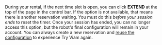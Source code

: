 During your rental, if the next time slot is open, you can click **EXTEND** at the top of the page in the control bar.
If the option is not available, that means there is another reservation waiting.
You must do this *before your session ends* to reset the timer.
Once your session has ended, you can no longer access this option, but the robot's final configuration will remain in your account.
You can always create a new reservation and [reuse the configuration](/try-viam/faq/#how-can-i-reuse-my-rented-rover) to experience Try Viam again.
